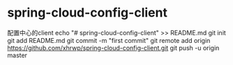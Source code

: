 # spring-cloud-config-client
配置中心的client
echo "# spring-cloud-config-client" >> README.md
git init
git add README.md
git commit -m "first commit"
git remote add origin https://github.com/xhrwp/spring-cloud-config-client.git
git push -u origin master
